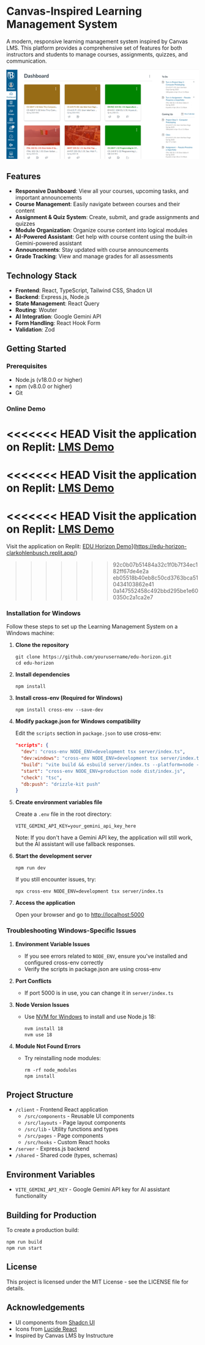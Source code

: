 # Canvas-Inspired Learning Management System

A modern, responsive learning management system inspired by Canvas LMS. This platform provides a comprehensive set of features for both instructors and students to manage courses, assignments, quizzes, and communication.

![LMS Preview](attached_assets/image_1744755960366.png)

## Features

- **Responsive Dashboard**: View all your courses, upcoming tasks, and important announcements
- **Course Management**: Easily navigate between courses and their content
- **Assignment & Quiz System**: Create, submit, and grade assignments and quizzes
- **Module Organization**: Organize course content into logical modules
- **AI-Powered Assistant**: Get help with course content using the built-in Gemini-powered assistant
- **Announcements**: Stay updated with course announcements
- **Grade Tracking**: View and manage grades for all assessments

## Technology Stack

- **Frontend**: React, TypeScript, Tailwind CSS, Shadcn UI
- **Backend**: Express.js, Node.js
- **State Management**: React Query
- **Routing**: Wouter
- **AI Integration**: Google Gemini API
- **Form Handling**: React Hook Form
- **Validation**: Zod

## Getting Started

### Prerequisites

- Node.js (v18.0.0 or higher)
- npm (v8.0.0 or higher)
- Git

### Online Demo

<<<<<<< HEAD
Visit the application on Replit: [LMS Demo](https://lms-demo.repl.co)
=======
<<<<<<< HEAD
Visit the application on Replit: [LMS Demo](https://lms-demo.repl.co)
=======
<<<<<<< HEAD
Visit the application on Replit: [LMS Demo](https://lms-demo.repl.co)
=======
Visit the application on Replit: [EDU Horizon Demo]([https://eduhorizon.yourusername.repl.co)](https://edu-horizon-clarkohlenbusch.replit.app/)
>>>>>>> 92c0b07b51484a32c1f0b7f34ec182ff67de4e2a
>>>>>>> eb05518b40eb8c50cd3763bca510434103862e41
>>>>>>> 0a147552458c492bbd295be1e600350c2a1ca2e7

### Installation for Windows

Follow these steps to set up the Learning Management System on a Windows machine:

1. **Clone the repository**
   ```
   git clone https://github.com/yourusername/edu-horizon.git
   cd edu-horizon
   ```

2. **Install dependencies**
   ```
   npm install
   ```

3. **Install cross-env (Required for Windows)**
   ```
   npm install cross-env --save-dev
   ```

4. **Modify package.json for Windows compatibility**
   
   Edit the `scripts` section in `package.json` to use cross-env:
   ```json
   "scripts": {
     "dev": "cross-env NODE_ENV=development tsx server/index.ts",
     "dev:windows": "cross-env NODE_ENV=development tsx server/index.ts",
     "build": "vite build && esbuild server/index.ts --platform=node --packages=external --bundle --format=esm --outdir=dist",
     "start": "cross-env NODE_ENV=production node dist/index.js",
     "check": "tsc",
     "db:push": "drizzle-kit push"
   }
   ```

5. **Create environment variables file**
   
   Create a `.env` file in the root directory:
   ```
   VITE_GEMINI_API_KEY=your_gemini_api_key_here
   ```
   
   Note: If you don't have a Gemini API key, the application will still work, but the AI assistant will use fallback responses.

6. **Start the development server**
   ```
   npm run dev
   ```

   If you still encounter issues, try:
   ```
   npx cross-env NODE_ENV=development tsx server/index.ts
   ```

7. **Access the application**
   
   Open your browser and go to [http://localhost:5000](http://localhost:5000)

### Troubleshooting Windows-Specific Issues

1. **Environment Variable Issues**
   - If you see errors related to `NODE_ENV`, ensure you've installed and configured cross-env correctly
   - Verify the scripts in package.json are using cross-env

2. **Port Conflicts**
   - If port 5000 is in use, you can change it in `server/index.ts`

3. **Node Version Issues**
   - Use [NVM for Windows](https://github.com/coreybutler/nvm-windows/releases) to install and use Node.js 18:
     ```
     nvm install 18
     nvm use 18
     ```

4. **Module Not Found Errors**
   - Try reinstalling node modules:
     ```
     rm -rf node_modules
     npm install
     ```

## Project Structure

- `/client` - Frontend React application
  - `/src/components` - Reusable UI components
  - `/src/layouts` - Page layout components
  - `/src/lib` - Utility functions and types
  - `/src/pages` - Page components
  - `/src/hooks` - Custom React hooks
- `/server` - Express.js backend
- `/shared` - Shared code (types, schemas)

## Environment Variables

- `VITE_GEMINI_API_KEY` - Google Gemini API key for AI assistant functionality

## Building for Production

To create a production build:

```
npm run build
npm run start
```

## License

This project is licensed under the MIT License - see the LICENSE file for details.

## Acknowledgements

- UI components from [Shadcn UI](https://ui.shadcn.com/)
- Icons from [Lucide React](https://lucide.dev/guide/packages/lucide-react)
- Inspired by Canvas LMS by Instructure
